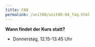 ```yaml
---
title: FAQ
permalink: /unit00/unit00-04_faq.html
---
```


**Wann findet der Kurs statt?**
  * Donnerstag, 12.15-13.45 Uhr


<!--more-->